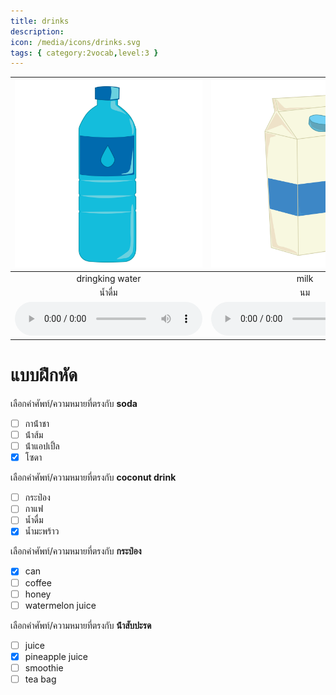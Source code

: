 ```yaml
---
title: drinks
description: 
icon: /media/icons/drinks.svg
tags: { category:2vocab,level:3 }
---
```


<div class="carrousel">


|![](/media/img/drinks/dringking&#x20;water.svg)|![](/media/img/drinks/milk.svg)|![](/media/img/drinks/coffee.svg)|![](/media/img/drinks/juice.svg)|![](/media/img/drinks/orange&#x20;juice.svg)|![](/media/img/drinks/apple&#x20;juice.svg)|![](/media/img/drinks/pineapple&#x20;juice.svg)|![](/media/img/drinks/watermelon&#x20;juice.svg)|![](/media/img/drinks/coconut&#x20;drink.svg)|![](/media/img/drinks/smoothie.svg)|![](/media/img/drinks/honey.svg)|![](/media/img/drinks/soda.svg)|![](/media/img/drinks/tea.svg)|![](/media/img/drinks/tea&#x20;bag.svg)|![](/media/img/drinks/teapot.svg)|![](/media/img/drinks/can.svg)|
| :----: | :----: | :----: | :----: | :----: | :----: | :----: | :----: | :----: | :----: | :----: | :----: | :----: | :----: | :----: | :----: |
|dringking water|milk|coffee|juice|orange juice|apple juice|pineapple juice|watermelon juice|coconut drink|smoothie|honey|soda|tea|tea bag|teapot|can|
|น้ำดื่ม|นม|กาแฟ|น้ําผลไม้|น้ําส้ม|น้ําแอปเปิ้ล|น้ําสับปะรด|น้ําแตงโม|น้ำมะพร้าว|สมูทตี้|น้ําผึ้ง|โซดา|ชา|ถุงชา|กาน้ําชา|กระป๋อง|
|![](/media/audio/dringking&#x20;water.mp3)|![](/media/audio/milk.mp3)|![](/media/audio/coffee.mp3)|![](/media/audio/juice.mp3)|![](/media/audio/orange&#x20;juice.mp3)|![](/media/audio/apple&#x20;juice.mp3)|![](/media/audio/pineapple&#x20;juice.mp3)|![](/media/audio/watermelon&#x20;juice.mp3)|![](/media/audio/coconut&#x20;drink.mp3)|![](/media/audio/smoothie.mp3)|![](/media/audio/honey.mp3)|![](/media/audio/soda.mp3)|![](/media/audio/tea.mp3)|![](/media/audio/tea&#x20;bag.mp3)|![](/media/audio/teapot.mp3)|![](/media/audio/can.mp3)|

</div>



# แบบฝึกหัด


 เลือกคำศัพท์/ความหมายที่ตรงกับ **soda**
 - [ ] กาน้ําชา
 - [ ] น้ําส้ม
 - [ ] น้ําแอปเปิ้ล
 - [x] โซดา

 เลือกคำศัพท์/ความหมายที่ตรงกับ **coconut drink**
 - [ ] กระป๋อง
 - [ ] กาแฟ
 - [ ] น้ำดื่ม
 - [x] น้ำมะพร้าว

 เลือกคำศัพท์/ความหมายที่ตรงกับ **กระป๋อง**
 - [x] can
 - [ ] coffee
 - [ ] honey
 - [ ] watermelon juice

 เลือกคำศัพท์/ความหมายที่ตรงกับ **น้ําสับปะรด**
 - [ ] juice
 - [x] pineapple juice
 - [ ] smoothie
 - [ ] tea bag
